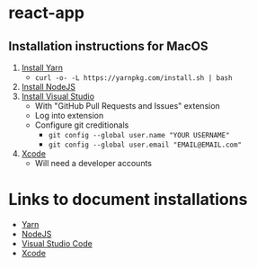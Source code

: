 # react-app

## Installation instructions for MacOS
1. [Install Yarn](https://classic.yarnpkg.com/en/docs/install/)
   * ```curl -o- -L https://yarnpkg.com/install.sh | bash```
2. [Install NodeJS](https://nodejs.org/en/download/)
3. [Install Visual Studio](https://code.visualstudio.com/)
   * With "GitHub Pull Requests and Issues" extension
   * Log into extension
   * Configure git creditionals
     * ```git config --global user.name "YOUR USERNAME"```
     * ```git config --global user.email "EMAIL@EMAIL.com"```
3. [Xcode](https://developer.apple.com/xcode/)
   * Will need a developer accounts

# Links to document installations
* [Yarn](https://classic.yarnpkg.com/en/docs/install/)
* [NodeJS](https://nodejs.org/en/download/)
* [Visual Studio Code](https://code.visualstudio.com/)
* [Xcode](https://developer.apple.com/xcode/)
